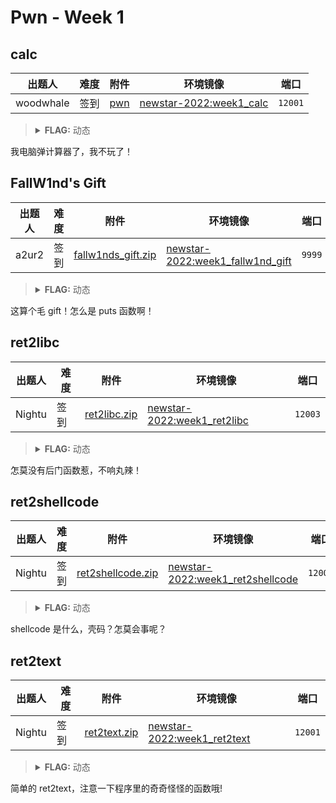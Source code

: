 # Pwn - Week 1

## calc

| 出题人    | 难度 | 附件 | 环境镜像 | 端口 |
|-----------|------|------|----------|------|
| woodwhale | 签到 | [pwn](https://github.com/project-newstar/newstar-ctf-2022/releases/download/attachment-week1/pwn) | [newstar-2022:week1_calc](https://hub.docker.com/r/openctf/newstar-2022/tags?name=week1_calc) | `12001` |

> <details><summary><strong>FLAG:</strong> 动态</summary>
> </details >

我电脑弹计算器了，我不玩了！

## FallW1nd's Gift

| 出题人 | 难度 | 附件 | 环境镜像 | 端口 |
|--------|------|------|----------|------|
| a2ur2  | 签到 | [fallw1nds_gift.zip](https://github.com/project-newstar/newstar-ctf-2022/releases/download/attachment-week1/fallw1nds_gift.zip) | [newstar-2022:week1_fallw1nd_gift](https://hub.docker.com/r/openctf/newstar-2022/tags?name=week1_fallw1nd_gift) | `9999` |

> <details><summary><strong>FLAG:</strong> 动态</summary>
> </details >

这算个毛 gift！怎么是 puts 函数啊！

## ret2libc

| 出题人 | 难度 | 附件 | 环境镜像 | 端口 |
|--------|------|------|----------|------|
| Nightu | 签到 | [ret2libc.zip](https://github.com/project-newstar/newstar-ctf-2022/releases/download/attachment-week1/ret2libc.zip) | [newstar-2022:week1_ret2libc](https://hub.docker.com/r/openctf/newstar-2022/tags?name=week1_ret2libc) | `12003` |

> <details><summary><strong>FLAG:</strong> 动态</summary>
> </details >

怎莫没有后门函数惹，不响丸辣！

## ret2shellcode

| 出题人 | 难度 | 附件 | 环境镜像 | 端口 |
|--------|------|------|----------|------|
| Nightu | 签到 | [ret2shellcode.zip](https://github.com/project-newstar/newstar-ctf-2022/releases/download/attachment-week1/ret2shellcode.zip) | [newstar-2022:week1_ret2shellcode](https://hub.docker.com/r/openctf/newstar-2022/tags?name=week1_ret2shellcode) | `12002` |

> <details><summary><strong>FLAG:</strong> 动态</summary>
> </details >

shellcode 是什么，壳码？怎莫会事呢？

## ret2text

| 出题人 | 难度 | 附件 | 环境镜像 | 端口 |
|--------|------|------|----------|------|
| Nightu | 签到 | [ret2text.zip](https://github.com/project-newstar/newstar-ctf-2022/releases/download/attachment-week1/ret2text.zip) | [newstar-2022:week1_ret2text](https://hub.docker.com/r/openctf/newstar-2022/tags?name=week1_ret2text) | `12001` |

> <details><summary><strong>FLAG:</strong> 动态</summary>
> </details >

简单的 ret2text，注意一下程序里的奇奇怪怪的函数哦!
